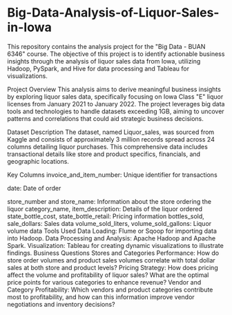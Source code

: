 # Big-Data-Analysis-of-Liquor-Sales-in-Iowa

This repository contains the analysis project for the "Big Data - BUAN 6346" course. The objective of this project is to identify actionable business insights through the analysis of liquor sales data from Iowa, utilizing Hadoop, PySpark, and Hive for data processing and Tableau for visualizations.

Project Overview
This analysis aims to derive meaningful business insights by exploring liquor sales data, specifically focusing on Iowa Class "E" liquor licenses from January 2021 to January 2022. The project leverages big data tools and technologies to handle datasets exceeding 1GB, aiming to uncover patterns and correlations that could aid strategic business decisions.

Dataset Description
The dataset, named Liquor_sales, was sourced from Kaggle and consists of approximately 3 million records spread across 24 columns detailing liquor purchases. This comprehensive data includes transactional details like store and product specifics, financials, and geographic locations.

Key Columns
invoice_and_item_number: Unique identifier for transactions

date: Date of order

store_number and store_name: Information about the store ordering the liquor
category_name, item_description: Details of the liquor ordered
state_bottle_cost, state_bottle_retail: Pricing information
bottles_sold, sale_dollars: Sales data
volume_sold_liters, volume_sold_gallons: Liquor volume data
Tools Used
Data Loading: Flume or Sqoop for importing data into Hadoop.
Data Processing and Analysis: Apache Hadoop and Apache Spark.
Visualization: Tableau for creating dynamic visualizations to illustrate findings.
Business Questions
Stores and Categories Performance: How do store order volumes and product sales volumes correlate with total dollar sales at both store and product levels?
Pricing Strategy: How does pricing affect the volume and profitability of liquor sales? What are the optimal price points for various categories to enhance revenue?
Vendor and Category Profitability: Which vendors and product categories contribute most to profitability, and how can this information improve vendor negotiations and inventory decisions?
